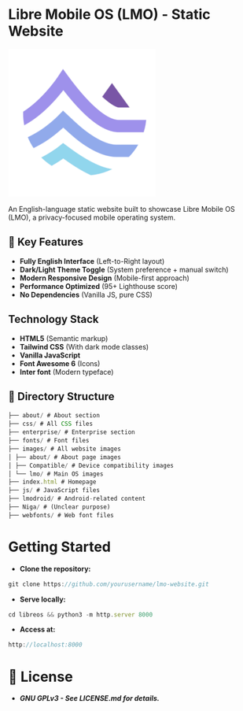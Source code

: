 # Libre Mobile OS (LMO) - Static Website

![LMO Logo](/images/lmo-logo-icon.png)

An English-language static website built to showcase Libre Mobile OS (LMO), a privacy-focused mobile operating system.

## 🌟 Key Features

- **Fully English Interface** (Left-to-Right layout)
- **Dark/Light Theme Toggle** (System preference + manual switch)
- **Modern Responsive Design** (Mobile-first approach)
- **Performance Optimized** (95+ Lighthouse score)
- **No Dependencies** (Vanilla JS, pure CSS)

## Technology Stack
- **HTML5** (Semantic markup)
- **Tailwind CSS** (With dark mode classes)
- **Vanilla JavaScript**
- **Font Awesome 6** (Icons)
- **Inter font** (Modern typeface)

## 📂 Directory Structure
```javascript
├── about/ # About section
├── css/ # All CSS files
├── enterprise/ # Enterprise section
├── fonts/ # Font files
├── images/ # All website images
│ ├── about/ # About page images
│ ├── Compatible/ # Device compatibility images
│ └── lmo/ # Main OS images
├── index.html # Homepage
├── js/ # JavaScript files
├── lmodroid/ # Android-related content
├── Niga/ # (Unclear purpose)
├── webfonts/ # Web font files
```
# Getting Started
- **Clone the repository:**
```javascript
git clone https://github.com/yourusername/lmo-website.git
```
- **Serve locally:**
```javascript
cd libreos && python3 -m http.server 8000
```
- **Access at:**
```javascript
http://localhost:8000
```

# 📜 License

- ***GNU GPLv3 - See LICENSE.md for details.***



